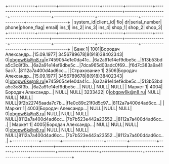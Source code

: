 +-------------+---------+--------------------+----------+-------------+--------------+----------+-------------+--------------------+--------------------+--------------------+--------------------+--------------------+--------------------+--------------------+
|    system_id|client_id|                 fio|        dr|serial_number|         phone|phone_flag|        email|               ins_1|               ins_2|               ins_3|               ins_4|              shop_1|              shop_2|              shop_3|
+-------------+---------+--------------------+----------+-------------+--------------+----------+-------------+--------------------+--------------------+--------------------+--------------------+--------------------+--------------------+--------------------+
|       Банк 1|     1001|Бородач Александр...|15.09.1977|   3456789678|8(918)38402343|         0|obgpw6k@n8.ru|e7459054e1e0da41c...|6a2a91e14ef9dbe5c...|513b53bda5c3c8f3b...|6a2a91e14ef9dbe5c...|7dca965d03adc0f69...|f6d7c383a9a415ac7...|8112a7a400d4ad6cc...|
|Страхование 1|     2506|Бородач Александр...|15.09.1977|   3456789678|8(918)38402343|         0|obgpw6k@n8.ru|e7459054e1e0da41c...|6a2a91e14ef9dbe5c...|513b53bda5c3c8f3b...|6a2a91e14ef9dbe5c...|                NULL|                NULL|                NULL|
|     Маркет 1|     4004|Бородач Александр...|      NULL|         NULL|       3233422|         0|obgpw6k@n8.ru|                NULL|                NULL|                NULL|                NULL|9f2b22745aada7c7b...|f1e0c89c21f0d5c97...|8112a7a400d4ad6cc...|
|     Маркет 1|     4003|Бородач Александр...|      NULL|         NULL|          NULL|         0|obgpw6k@n8.ru|                NULL|                NULL|                NULL|                NULL|8112a7a400d4ad6cc...|7b7b523e442a23552...|8112a7a400d4ad6cc...|
|     Маркет 1|     4005|Бородач Александр...|      NULL|         NULL|          NULL|         0|obgpw6k@n8.ru|                NULL|                NULL|                NULL|                NULL|8112a7a400d4ad6cc...|7b7b523e442a23552...|8112a7a400d4ad6cc...|
+-------------+---------+--------------------+----------+-------------+--------------+----------+-------------+--------------------+--------------------+--------------------+--------------------+--------------------+--------------------+--------------------+
